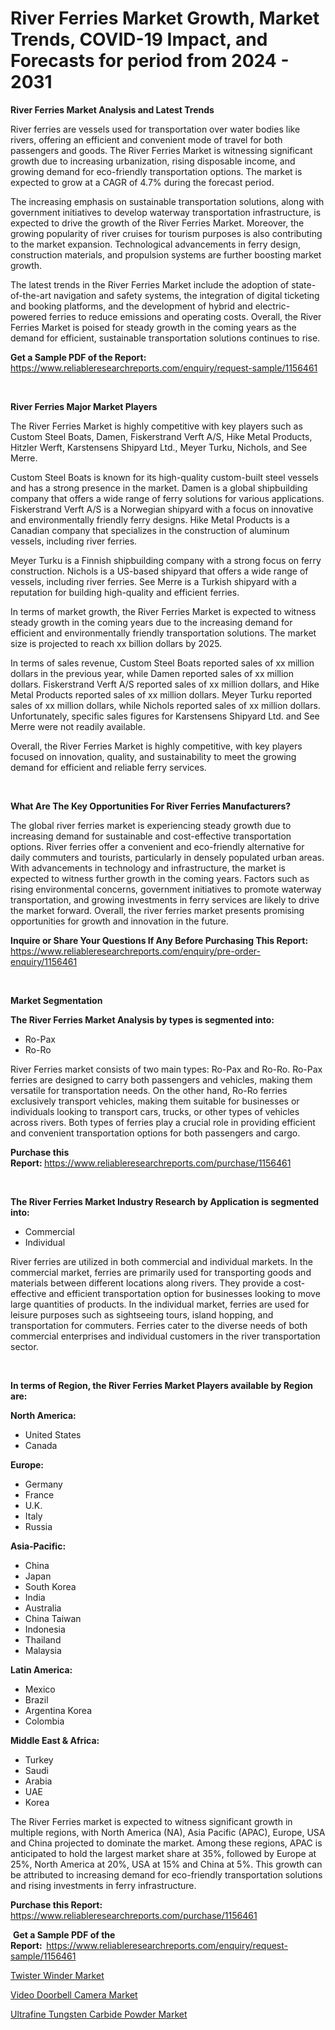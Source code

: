 <p><h1>River Ferries Market Growth, Market Trends, COVID-19 Impact, and Forecasts for period from 2024 - 2031</h1></p><p><strong>River Ferries Market Analysis and Latest Trends</strong></p>
<p><p>River ferries are vessels used for transportation over water bodies like rivers, offering an efficient and convenient mode of travel for both passengers and goods. The River Ferries Market is witnessing significant growth due to increasing urbanization, rising disposable income, and growing demand for eco-friendly transportation options. The market is expected to grow at a CAGR of 4.7% during the forecast period.</p><p>The increasing emphasis on sustainable transportation solutions, along with government initiatives to develop waterway transportation infrastructure, is expected to drive the growth of the River Ferries Market. Moreover, the growing popularity of river cruises for tourism purposes is also contributing to the market expansion. Technological advancements in ferry design, construction materials, and propulsion systems are further boosting market growth.</p><p>The latest trends in the River Ferries Market include the adoption of state-of-the-art navigation and safety systems, the integration of digital ticketing and booking platforms, and the development of hybrid and electric-powered ferries to reduce emissions and operating costs. Overall, the River Ferries Market is poised for steady growth in the coming years as the demand for efficient, sustainable transportation solutions continues to rise.</p></p>
<p><strong>Get a Sample PDF of the Report:&nbsp;</strong> <a href="https://www.reliableresearchreports.com/enquiry/request-sample/1156461">https://www.reliableresearchreports.com/enquiry/request-sample/1156461</a></p>
<p>&nbsp;</p>
<p><strong>River Ferries Major Market Players</strong></p>
<p><p>The River Ferries Market is highly competitive with key players such as Custom Steel Boats, Damen, Fiskerstrand Verft A/S, Hike Metal Products, Hitzler Werft, Karstensens Shipyard Ltd., Meyer Turku, Nichols, and See Merre. </p><p>Custom Steel Boats is known for its high-quality custom-built steel vessels and has a strong presence in the market. Damen is a global shipbuilding company that offers a wide range of ferry solutions for various applications. Fiskerstrand Verft A/S is a Norwegian shipyard with a focus on innovative and environmentally friendly ferry designs. Hike Metal Products is a Canadian company that specializes in the construction of aluminum vessels, including river ferries.</p><p>Meyer Turku is a Finnish shipbuilding company with a strong focus on ferry construction. Nichols is a US-based shipyard that offers a wide range of vessels, including river ferries. See Merre is a Turkish shipyard with a reputation for building high-quality and efficient ferries.</p><p>In terms of market growth, the River Ferries Market is expected to witness steady growth in the coming years due to the increasing demand for efficient and environmentally friendly transportation solutions. The market size is projected to reach xx billion dollars by 2025.</p><p>In terms of sales revenue, Custom Steel Boats reported sales of xx million dollars in the previous year, while Damen reported sales of xx million dollars. Fiskerstrand Verft A/S reported sales of xx million dollars, and Hike Metal Products reported sales of xx million dollars. Meyer Turku reported sales of xx million dollars, while Nichols reported sales of xx million dollars. Unfortunately, specific sales figures for Karstensens Shipyard Ltd. and See Merre were not readily available. </p><p>Overall, the River Ferries Market is highly competitive, with key players focused on innovation, quality, and sustainability to meet the growing demand for efficient and reliable ferry services.</p></p>
<p>&nbsp;</p>
<p><strong>What Are The Key Opportunities For River Ferries Manufacturers?</strong></p>
<p><p>The global river ferries market is experiencing steady growth due to increasing demand for sustainable and cost-effective transportation options. River ferries offer a convenient and eco-friendly alternative for daily commuters and tourists, particularly in densely populated urban areas. With advancements in technology and infrastructure, the market is expected to witness further growth in the coming years. Factors such as rising environmental concerns, government initiatives to promote waterway transportation, and growing investments in ferry services are likely to drive the market forward. Overall, the river ferries market presents promising opportunities for growth and innovation in the future.</p></p>
<p><strong>Inquire or Share Your Questions If Any Before Purchasing This Report:</strong> <a href="https://www.reliableresearchreports.com/enquiry/pre-order-enquiry/1156461">https://www.reliableresearchreports.com/enquiry/pre-order-enquiry/1156461</a></p>
<p>&nbsp;</p>
<p><strong>Market Segmentation</strong></p>
<p><strong>The River Ferries Market Analysis by types is segmented into:</strong></p>
<p><ul><li>Ro-Pax</li><li>Ro-Ro</li></ul></p>
<p><p>River Ferries market consists of two main types: Ro-Pax and Ro-Ro. Ro-Pax ferries are designed to carry both passengers and vehicles, making them versatile for transportation needs. On the other hand, Ro-Ro ferries exclusively transport vehicles, making them suitable for businesses or individuals looking to transport cars, trucks, or other types of vehicles across rivers. Both types of ferries play a crucial role in providing efficient and convenient transportation options for both passengers and cargo.</p></p>
<p><strong>Purchase this Report:&nbsp;</strong><a href="https://www.reliableresearchreports.com/purchase/1156461">https://www.reliableresearchreports.com/purchase/1156461</a></p>
<p>&nbsp;</p>
<p><strong>The River Ferries Market Industry Research by Application is segmented into:</strong></p>
<p><ul><li>Commercial</li><li>Individual</li></ul></p>
<p><p>River ferries are utilized in both commercial and individual markets. In the commercial market, ferries are primarily used for transporting goods and materials between different locations along rivers. They provide a cost-effective and efficient transportation option for businesses looking to move large quantities of products. In the individual market, ferries are used for leisure purposes such as sightseeing tours, island hopping, and transportation for commuters. Ferries cater to the diverse needs of both commercial enterprises and individual customers in the river transportation sector.</p></p>
<p>&nbsp;</p>
<p><strong>In terms of Region, the River Ferries Market Players available by Region are:</strong></p>
<p>
    <p> <strong> North America: </strong>
        <ul>
            <li>United States</li>
            <li>Canada</li>
        </ul>
        </p> 
    <p> <strong> Europe: </strong>
        <ul>
            <li>Germany</li>
            <li>France</li>
            <li>U.K.</li>
            <li>Italy</li>
            <li>Russia</li>
        </ul>
        </p> 
    <p> <strong> Asia-Pacific: </strong>
        <ul>
            <li>China</li>
            <li>Japan</li>
            <li>South Korea</li>
            <li>India</li>
            <li>Australia</li>
            <li>China Taiwan</li>
            <li>Indonesia</li>
            <li>Thailand</li>
            <li>Malaysia</li>
        </ul>
        </p> 
    <p> <strong> Latin America: </strong>
        <ul>
            <li>Mexico</li>
            <li>Brazil</li>
            <li>Argentina Korea</li>
            <li>Colombia</li>
        </ul>
        </p> 
    <p> <strong> Middle East & Africa: </strong>
        <ul>
            <li>Turkey</li>
            <li>Saudi</li>
            <li>Arabia</li>
            <li>UAE</li>
            <li>Korea</li>
        </ul>
    </p>
    </p>
<p><p>The River Ferries market is expected to witness significant growth in multiple regions, with North America (NA), Asia Pacific (APAC), Europe, USA and China projected to dominate the market. Among these regions, APAC is anticipated to hold the largest market share at 35%, followed by Europe at 25%, North America at 20%, USA at 15% and China at 5%. This growth can be attributed to increasing demand for eco-friendly transportation solutions and rising investments in ferry infrastructure.</p></p>
<p><strong>Purchase this Report: </strong><a href="https://www.reliableresearchreports.com/purchase/1156461">https://www.reliableresearchreports.com/purchase/1156461</a></p>
<p>&nbsp;<strong>Get a Sample PDF of the Report:&nbsp;&nbsp;</strong><a href="https://www.reliableresearchreports.com/enquiry/request-sample/1156461">https://www.reliableresearchreports.com/enquiry/request-sample/1156461</a></p>
<p><strong></strong></p>
<p><p><a href="https://view.publitas.com/reportprime-1/twister-winder-market-size-and-examines-its-market-scope-with-a-primary-focus-on-growth-opportunities-and-forecasted-trends-spanning-from-2023-to-2030/">Twister Winder Market</a></p><p><a href="https://view.publitas.com/reportprime-1/video-doorbell-camera-market-size-2023-2030-global-industrial-analysis-key-geographical-regions-market-share-top-key-players-product-types-and-forecast-research-report/">Video Doorbell Camera Market</a></p><p><a href="https://view.publitas.com/reportprime-1/ultrafine-tungsten-carbide-powder-market-analysis-examines-its-scope-on-growth-opportunities-and-forecasted-trends-spanning-from-2023-to-2030/">Ultrafine Tungsten Carbide Powder Market</a></p></p>